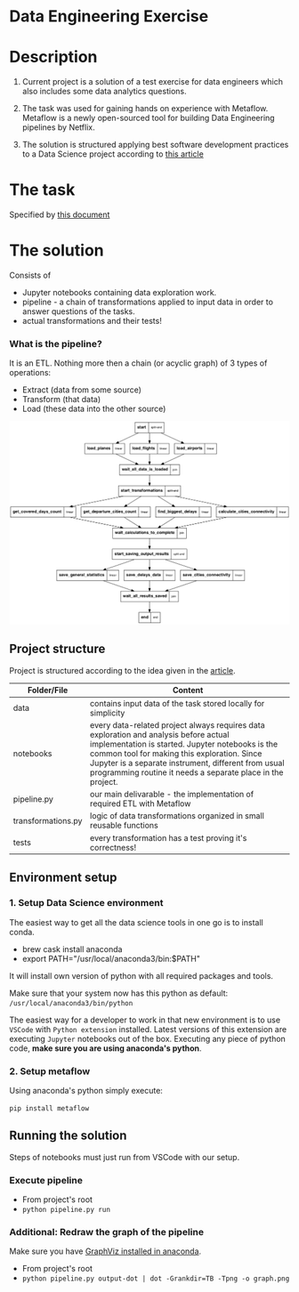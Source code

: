 Data Engineering Exercise
==============================


# Description

1. Current project is a solution of a test exercise for data engineers which also includes some data analytics questions.

2. The task was used for gaining hands on experience with Metaflow. Metaflow is a newly open-sourced tool for building Data Engineering pipelines by Netflix.

3. The solution is structured applying best software development practices to a Data Science project according to [this article](https://www.thoughtworks.com/insights/blog/coding-habits-data-scientists)


# The task
Specified by [this document](Questions.md)

# The solution
Consists of
- Jupyter notebooks containing data exploration work.
- pipeline - a chain of transformations applied to input data in order to answer questions of the tasks.
- actual transformations and their tests!

### What is the pipeline?
It is an ETL. Nothing more then a chain (or acyclic graph) of 3 types of operations:
- Extract (data from some source)
- Transform (that data)
- Load (these data into the other source)

![Current flow](graph.png)

## Project structure
Project is structured according to the idea given in the [article](https://www.thoughtworks.com/insights/blog/coding-habits-data-scientists).

| Folder/File | Content |
|---|---|
|data| contains input data of the task stored locally for simplicity |
|notebooks| every data-related project always requires data exploration and analysis before actual implementation is started. Jupyter notebooks is the common tool for making this exploration. Since Jupyter is a separate instrument, different from usual programming routine it needs a separate place in the project. |
| pipeline.py | our main delivarable - the implementation of required ETL with Metaflow |
| transformations.py| logic of data transformations organized in small reusable functions |
| tests | every transformation has a test proving it's correctness!|

## Environment setup
### 1. Setup Data Science environment
The easiest way to get all the data science tools in one go is to install conda.

- brew cask install anaconda
- export PATH="/usr/local/anaconda3/bin:$PATH"

It will install own version of python with all required packages and tools.

Make sure that your system now has this python as default: `/usr/local/anaconda3/bin/python`

The easiest way for a developer to work in that new environment is to use `VSCode` with `Python extension` installed. Latest versions of this extension are executing `Jupyter` notebooks out of the box.
Executing any piece of python code, **make sure you are using anaconda's python**.

### 2. Setup metaflow
Using anaconda's python simply execute:

`pip install metaflow`

## Running the solution
Steps of notebooks must just run from VSCode with our setup.

### Execute pipeline
- From project's root
- `python pipeline.py run`

### Additional: Redraw the graph of the pipeline
Make sure you have [GraphViz installed in anaconda](https://anaconda.org/anaconda/graphviz).

- From project's root
- `python pipeline.py output-dot | dot -Grankdir=TB -Tpng -o graph.png`